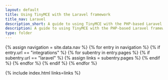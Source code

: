 ```yaml
---
layout: default
title: Using TinyMCE with the Laravel framework
title_nav: Laravel
description_short: A guide to using TinyMCE with the PHP-based Laravel framework.
description: A guide to using TinyMCE with the PHP-based Laravel framework.
type: folder
---
```


{% assign navigation = site.data.nav %}
{% for entry in navigation %}
  {% if entry.url == "integrations" %}
    {% for subentry in entry.pages %}
      {% if subentry.url == "laravel" %}
        {% assign links = subentry.pages %}
      {% endif %}
    {% endfor %}
  {% endif %}
{% endfor %}

{% include index.html links=links %}
